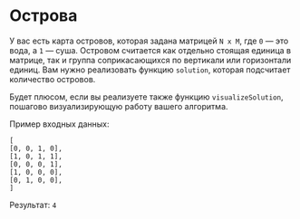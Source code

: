 # Острова

У вас есть карта островов, которая задана матрицей `N x M`, где `0` — это вода, а `1` — суша. Островом считается как отдельно стоящая единица в матрице, так и группа соприкасающихся по вертикали или горизонтали единиц. Вам нужно реализовать функцию `solution`, которая подсчитает количество островов.

Будет плюсом, если вы реализуете также функцию `visualizeSolution`, пошагово визуализирующую работу вашего алгоритма.

Пример входных данных:

    [
    [0, 0, 1, 0],
    [1, 0, 1, 1],
    [0, 0, 0, 1],
    [1, 0, 0, 0],
    [0, 1, 0, 0],
    ]

Результат: `4`
